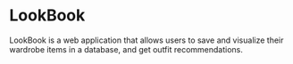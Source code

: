 # LookBook
  LookBook is a web application that allows users to save and visualize their wardrobe items in a database, and get outfit recommendations.

  
